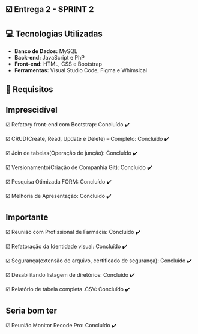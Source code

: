 ## :ballot_box_with_check: Entrega 2 - SPRINT 2


## :computer: Tecnologias Utilizadas

* **Banco de Dados:** MySQL
* **Back-end:** JavaScript e PhP
* **Front-end:** HTML, CSS e Bootstrap
* **Ferramentas:** Visual Studio Code, Figma e Whimsical



## :calendar: Requisitos 

## Imprescidível

☑️ Refatory front-end com Bootstrap: Concluído :heavy_check_mark:

☑️ CRUD(Create, Read, Update e Delete) – Completo: Concluído :heavy_check_mark:

☑️ Join de tabelas(Operação de junção): Concluído :heavy_check_mark:

☑️ Versionamento(Criação de Companhia Git): Concluído :heavy_check_mark:

☑️ Pesquisa Otimizada FORM: Concluído :heavy_check_mark:

☑️ Melhoria de Apresentação: Concluído :heavy_check_mark:

## Importante

☑️ Reunião com Profissional de Farmácia: Concluído :heavy_check_mark:

☑️ Refatoração da Identidade visual: Concluído :heavy_check_mark:

☑️ Segurança(extensão de arquivo, certificado de segurança): Concluído :heavy_check_mark:

☑️ Desabilitando listagem de diretórios: Concluído :heavy_check_mark:

☑️ Relatório de tabela completa .CSV: Concluído :heavy_check_mark:


## Seria bom ter

☑️ Reunião Monitor Recode Pro: Concluído :heavy_check_mark:

<br>
